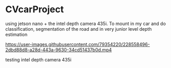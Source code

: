 # CVcarProject
using jetson nano + the intel depth camera 435i. To mount in my car and do classification, segmentation of 
the road and in very junior level depth estimation




https://user-images.githubusercontent.com/79354220/228558496-2dbd88d8-a28d-443a-9630-34cd51437b0d.mp4

testing intel depth camera 435i
